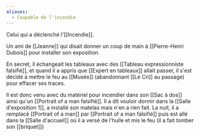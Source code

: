 ```yaml
---
aliases:
  - Coupable de l'incendie
---
```

Celui qui a déclenché l'[[Incendie]].

Un ami de [[Jeanne]] qui disait donner un coup de main à [[Pierre-Henri Dubois]] pour installer son exposition.

En secret, il échangeait les tableaux avec des [[Tableau expressionniste falsifié]], et quand il a appris que [[Expert en tableaux]] allait passer, il s'est décidé à mettre le feu au [[Musée]] (abandonnant [[Le Cri]] au passage) pour effacer ses traces.

Il est donc venu avec du matériel pour incendier dans son [[Sac à dos]] ainsi qu'un [[Portrait of a man falsifié]]. Il a dit vouloir dormir dans la [[Salle d'exposition 1]], a installé son matelas mais n'en a rien fait. La nuit, il a remplacé [[Portrait of a man]] par [[Portrait of a man falsifié]] puis est allé dans la [[Salle d'accueil]] où il a versé de l'huile et mis le feu (il a fait tomber son [[briquet]])